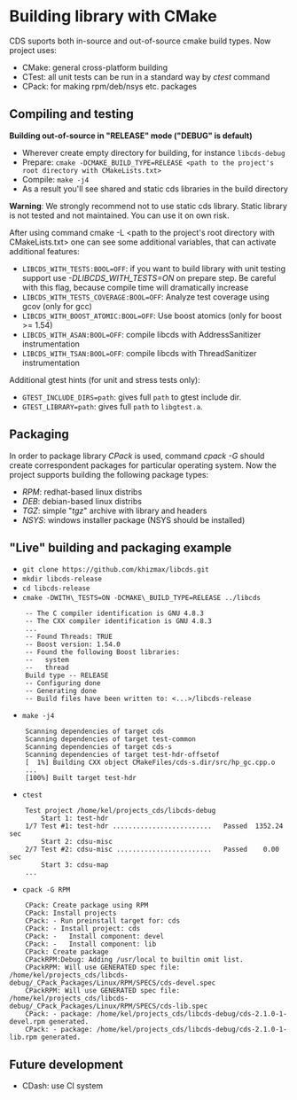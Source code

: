 Building library with CMake
===============

CDS suports both in-source and out-of-source cmake build types. Now project uses:

- CMake: general cross-platform building
- CTest: all unit tests can be run in a standard way by *ctest* command
- CPack: for making rpm/deb/nsys etc. packages

Compiling and testing
----------
**Building out-of-source in "RELEASE" mode ("DEBUG" is default)**

- Wherever create empty directory for building, for instance `libcds-debug`
- Prepare: `cmake -DCMAKE_BUILD_TYPE=RELEASE <path to the project's root directory with CMakeLists.txt>`
- Compile: `make -j4`
- As a result you'll see shared and static cds libraries in the build directory

**Warning**: We strongly recommend not to use static cds library. Static library is not tested and not maintained. You can use it on own risk.

After using command cmake -L <path to the project's root directory with CMakeLists.txt> one can see some additional variables, that can activate additional features:

- `LIBCDS_WITH_TESTS:BOOL=OFF`: if you want to build library with unit testing support use *-DLIBCDS_WITH_TESTS=ON* on prepare step. Be careful with this flag, because compile time will dramatically increase
- `LIBCDS_WITH_TESTS_COVERAGE:BOOL=OFF`: Analyze test coverage using gcov (only for gcc)
- `LIBCDS_WITH_BOOST_ATOMIC:BOOL=OFF`: Use boost atomics (only for boost >= 1.54)
- `LIBCDS_WITH_ASAN:BOOL=OFF`: compile libcds with AddressSanitizer instrumentation
- `LIBCDS_WITH_TSAN:BOOL=OFF`: compile libcds with ThreadSanitizer instrumentation

Additional gtest hints (for unit and stress tests only):
- `GTEST_INCLUDE_DIRS=path`: gives full `path` to gtest include dir. 
- `GTEST_LIBRARY=path`: gives full `path` to `libgtest.a`.


Packaging
----------

In order to package library *CPack* is used, command *cpack -G <Generator>* should create correspondent packages for particular operating system. Now the project supports building the following package types:

- *RPM*: redhat-based linux distribs        
- *DEB*: debian-based linux distribs
- *TGZ*: simple "*tgz*" archive with library and headers
- *NSYS*: windows installer package (NSYS should be installed)   
  
"Live" building and packaging example
----------
- `git clone https://github.com/khizmax/libcds.git`
- `mkdir libcds-release`
- `cd libcds-release`
- `cmake -DWITH\_TESTS=ON -DCMAKE\_BUILD_TYPE=RELEASE ../libcds`
```
    -- The C compiler identification is GNU 4.8.3
    -- The CXX compiler identification is GNU 4.8.3
    ...
    -- Found Threads: TRUE
    -- Boost version: 1.54.0
    -- Found the following Boost libraries:
    --   system
    --   thread
    Build type -- RELEASE
    -- Configuring done
    -- Generating done
    -- Build files have been written to: <...>/libcds-release
``` 
- `make -j4`
```
    Scanning dependencies of target cds
    Scanning dependencies of target test-common
    Scanning dependencies of target cds-s
    Scanning dependencies of target test-hdr-offsetof
    [  1%] Building CXX object CMakeFiles/cds-s.dir/src/hp_gc.cpp.o
    ...
    [100%] Built target test-hdr
```

- `ctest`
```
    Test project /home/kel/projects_cds/libcds-debug
        Start 1: test-hdr
    1/7 Test #1: test-hdr .........................   Passed  1352.24 sec
        Start 2: cdsu-misc
    2/7 Test #2: cdsu-misc ........................   Passed    0.00 sec
        Start 3: cdsu-map
    ...
```

- `cpack -G RPM`
```
    CPack: Create package using RPM
    CPack: Install projects
    CPack: - Run preinstall target for: cds
    CPack: - Install project: cds
    CPack: -   Install component: devel
    CPack: -   Install component: lib
    CPack: Create package
    CPackRPM:Debug: Adding /usr/local to builtin omit list.
    CPackRPM: Will use GENERATED spec file: /home/kel/projects_cds/libcds-debug/_CPack_Packages/Linux/RPM/SPECS/cds-devel.spec
    CPackRPM: Will use GENERATED spec file: /home/kel/projects_cds/libcds-debug/_CPack_Packages/Linux/RPM/SPECS/cds-lib.spec
    CPack: - package: /home/kel/projects_cds/libcds-debug/cds-2.1.0-1-devel.rpm generated.
    CPack: - package: /home/kel/projects_cds/libcds-debug/cds-2.1.0-1-lib.rpm generated.
```

Future development
----------
- CDash: use CI system
